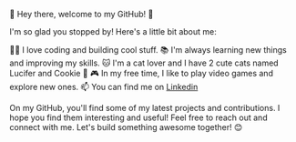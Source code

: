 👋 Hey there, welcome to my GitHub! 🎉

I'm so glad you stopped by! Here's a little bit about me:

👩‍💻 I love coding and building cool stuff.
📚 I'm always learning new things and improving my skills.
🐱 I'm a cat lover and I have 2 cute cats named Lucifer and Cookie 🐾
🎮 In my free time, I like to play video games and explore new ones.
📫 You can find me on <a href="https://www.linkedin.com/in/niloofar-karyar-1b3258156/"> Linkedin </a>

On my GitHub, you'll find some of my latest projects and contributions. I hope you find them interesting and useful! Feel free to reach out and connect with me. Let's build something awesome together! 😊


<!---
iNiloowf/iNiloowf is a ✨ special ✨ repository because its `README.md` (this file) appears on your GitHub profile.
You can click the Preview link to take a look at your changes.
--->
